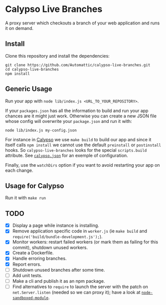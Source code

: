 # Calypso Live Branches

A proxy server which checkouts a branch of your web application and runs it on demand.

## Install
Clone this repository and install the dependencies:
```
git clone https://github.com/Automattic/calypso-live-branches.git
cd calypso-live-branches
npm install
```


## Generic Usage

Run your app with `node lib/index.js <URL_TO_YOUR_REPOSITORY>`.

If your `packages.json` has all the information to build and run your app chances are it might just work. Otherwise you can create a new JSON file whose config will overwrite your `package.json` and run it with:

```
node lib/index.js my-config.json
```

For instance in [Calypso](https://github.com/Automattic/wp-calypso) we use `make build` to build our app and since it itself calls `npm install` we cannot use the default `preinstall` or `postinstall` hooks. So `calypso-live-branches` looks for the special `scripts.build` attribute. See [`calypso.json`](https://github.com/Automattic/calypso-live-branches/blob/master/calypso.json) for an exemple of configuration.

Finally, use the `watchDirs` option if you want to avoid restarting your app on each change.

## Usage for Calypso

Run it with `make run`

## TODO

- [x] Display a page while instance is installing.
- [x] Remove application specific code in `worker.js` (ie `make build` and `require('build/bundle-development.js');`).
- [x] Monitor workers: restart failed workers (or mark them as failing for this commit), shutdown unused workers.
- [x] Create a Dockerfile.
- [x] Handle erroring branches.
- [x] Report errors.
- [ ] Shutdown unused branches after some time.
- [ ] Add unit tests.
- [ ] Make a cli and publish it as an npm package.
- [ ] Find alternatives to `require` to launch the server with the patch on `net.Server.listen` (needed so we can proxy it); have a look at [`node-sandboxed-module`](https://github.com/felixge/node-sandboxed-module). 
